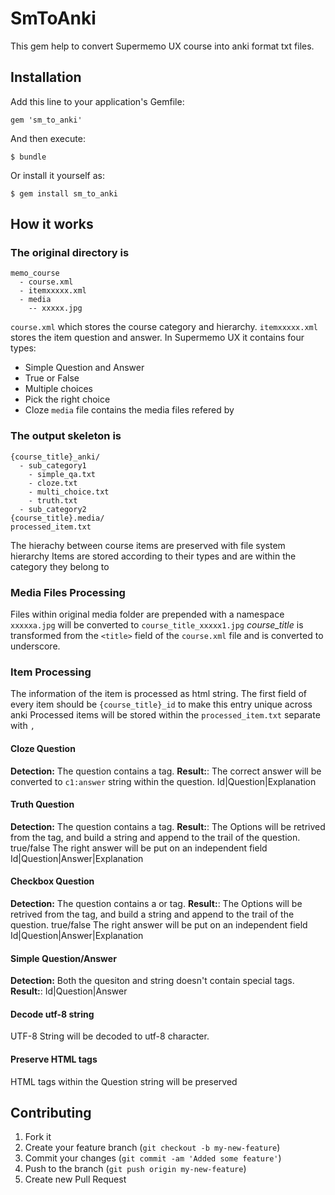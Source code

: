 # SmToAnki

This gem help to convert Supermemo UX course into anki format txt files.

## Installation

Add this line to your application's Gemfile:

    gem 'sm_to_anki'

And then execute:

    $ bundle

Or install it yourself as:

    $ gem install sm_to_anki

## How it works

### The original directory is
    memo_course
      - course.xml
      - itemxxxxx.xml
      - media
        -- xxxxx.jpg

`course.xml` which stores the course category and hierarchy.
`itemxxxxx.xml` stores the item question and answer. In Supermemo UX it contains four types:
  * Simple Question and Answer
  * True or False 
  * Multiple choices 
  * Pick the right choice
  * Cloze
`media` file contains the media files refered by

### The output skeleton is

    {course_title}_anki/
      - sub_category1
        - simple_qa.txt
        - cloze.txt
        - multi_choice.txt
        - truth.txt
      - sub_category2
    {course_title}.media/
    processed_item.txt

The hierachy between course items are preserved with file system hierarchy
Items are stored according to their types and are within the category they belong to

### Media Files Processing
Files within original media folder are prepended with a namespace
`xxxxxa.jpg` will be converted to `course_title_xxxxx1.jpg`
*course_title* is transformed from the `<title>` field of the `course.xml` file and is converted to underscore.

### Item Processing
The information of the item is processed as html string.
The first field of every item should be `{course_title}_id` to make this entry unique across anki
Processed items will be stored within the `processed_item.txt` separate with `,`

#### Cloze Question
**Detection:** The question contains a <spellpad> tag.
**Result:**:
The correct answer will be converted to `c1:answer` string within the question.
Id|Question|Explanation

#### Truth Question
**Detection:** The question contains a <true-false> tag.
**Result:**:
The Options will be retrived from the tag, and build a string and append to the trail of the question. true/false
The right answer will be put on an independent field
Id|Question|Answer|Explanation

#### Checkbox Question
**Detection:** The question contains a <checkbox> or <radio> tag.
**Result:**:
The Options will be retrived from the tag, and build a string and append to the trail of the question. true/false
The right answer will be put on an independent field
Id|Question|Answer|Explanation

#### Simple Question/Answer
**Detection:** Both the quesiton and string doesn't contain special tags.
**Result:**:
Id|Question|Answer

#### Decode utf-8 string
UTF-8 String will be decoded to utf-8 character.

#### Preserve HTML tags
HTML tags within the Question string will be preserved

## Contributing

1. Fork it
2. Create your feature branch (`git checkout -b my-new-feature`)
3. Commit your changes (`git commit -am 'Added some feature'`)
4. Push to the branch (`git push origin my-new-feature`)
5. Create new Pull Request

